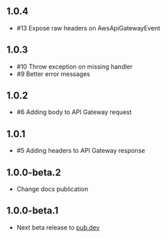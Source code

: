 ## 1.0.4

- #13 Expose raw headers on AwsApiGatewayEvent

## 1.0.3

- #10 Throw exception on missing handler
- #9 Better error messages

## 1.0.2

- #6 Adding body to API Gateway request

## 1.0.1

- #5 Adding headers to API Gateway response

## 1.0.0-beta.2

- Change docs publication

## 1.0.0-beta.1

- Next beta release to [pub.dev](https://pub.dev)
